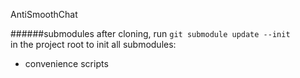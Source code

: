AntiSmoothChat

######submodules
after cloning, run `git submodule update --init`  
in the project root to init all submodules:
- convenience scripts
